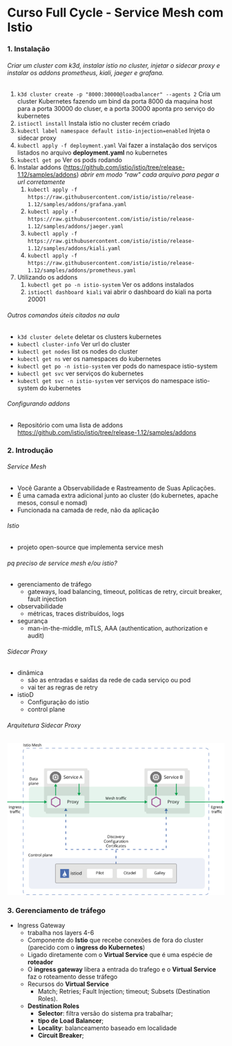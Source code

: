 # Curso Full Cycle - Service Mesh com Istio 

### 1. Instalação 

###### Criar um cluster com k3d, instalar istio no cluster, injetar o sidecar proxy e instalar os addons *prometheus, kiali, jaeger e grafana*.
1. `k3d cluster create -p "8000:30000@loadbalancer" --agents 2`
   Cria um cluster Kubernetes fazendo um bind da porta 8000 da maquina host para a porta 30000 do cluser, e a porta 30000 aponta pro serviço do kubernetes
2. `istioctl install`
Instala istio no cluster recém criado
3. `kubectl label namespace default istio-injection=enabled`
Injeta o sidecar proxy
4. `kubectl apply -f deployment.yaml`
Vai fazer a instalação dos serviços listados no arquivo **deployment.yaml** no kubernetes 
5. `kubectl get po`
Ver os pods rodando
6. Instalar addons (https://github.com/istio/istio/tree/release-1.12/samples/addons) *abrir em modo "raw" cada arquivo para pegar a url corretamente*
   1. `kubectl apply -f https://raw.githubusercontent.com/istio/istio/release-1.12/samples/addons/grafana.yaml`
   2. `kubectl apply -f https://raw.githubusercontent.com/istio/istio/release-1.12/samples/addons/jaeger.yaml`
   3. `kubectl apply -f https://raw.githubusercontent.com/istio/istio/release-1.12/samples/addons/kiali.yaml`
   4. `kubectl apply -f https://raw.githubusercontent.com/istio/istio/release-1.12/samples/addons/prometheus.yaml`
7. Utilizando os addons
   1. `kubectl get po -n istio-system` Ver os addons instalados
   2. `istioctl dashboard kiali` vai abrir o dashboard do kiali na porta 20001

###### Outros comandos úteis citados na aula
* `k3d cluster delete` deletar os clusters kubernetes
* `kubectl cluster-info` Ver url do cluster 
* `kubectl get nodes` list os nodes do cluster 
* `kubectl get ns` ver os namespaces do kubernetes
* `kubectl get po -n istio-system` ver pods do namespace istio-system
* `kubectl get svc` ver serviços do kubernetes
* `kubectl get svc -n istio-system`  ver serviços do namespace istio-system do kubernetes

###### Configurando addons
* Repositório com uma lista de addons
https://github.com/istio/istio/tree/release-1.12/samples/addons

### 2. Introdução
###### Service Mesh 
- Você Garante a Observabilidade e Rastreamento de Suas Aplicações.
- É uma camada extra adicional junto ao cluster (do kubernetes, apache mesos, consul e nomad)
- Funcionada na camada de rede, não da aplicação
###### Istio
- projeto open-source que implementa service mesh
###### pq preciso de service mesh e/ou istio?
- gerenciamento de tráfego
  - gateways, load balancing, timeout, politicas de retry, circuit breaker, fault injection
- observabilidade
  - métricas, traces distribuídos, logs
- segurança
  - man-in-the-middle, mTLS, AAA (authentication, authorization e audit)
###### Sidecar Proxy
- dinâmica
	- são as entradas e saídas da rede de cada serviço ou pod
	- vai ter as regras de retry
- istioD
	- Configuração do istio
	- control plane
###### Arquitetura Sidecar Proxy
<img src="readme_imgs/arch.svg" alt="drawing" width="700"/>

### 3. Gerenciamento de tráfego
- Ingress Gateway
  - trabalha nos layers 4-6
  - Componente do **Istio** que recebe conexões de fora do cluster (parecido com o **ingress do Kubernetes**)
  - Ligado diretamente com o **Virtual Service** que é uma espécie de **roteador**
  - O **ingress gateway** libera a entrada do trafego e o **Virtual Service** faz o roteamento desse tráfego
  - Recursos do **Virtual Service**
    - Match; Retries; Fault Injection; timeout; Subsets (Destination Roles).
  - **Destination Roles**
    - **Selector**: filtra versão do sistema pra trabalhar;
    - **tipo de Load Balancer**;
    - **Locality**: balanceamento baseado em localidade
    - **Circuit Breaker**;